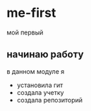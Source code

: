 # me-first
мой первый
## начинаю работу
в данном модуле я
* установила гит
* создала учетку
* создала репозиторий
